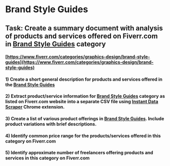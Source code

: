 # Brand Style Guides
## Task: Create a summary document with analysis of products and services offered on Fiverr.com in [Brand Style Guides](https://www.fiverr.com/categories/graphics-design/brand-style-guides) category
#### [https://www.fiverr.com/categories/graphics-design/brand-style-guides](https://www.fiverr.com/categories/graphics-design/brand-style-guides)
#### 1) Create a short general description for products and services offered in the [Brand Style Guides](https://www.fiverr.com/categories/graphics-design/brand-style-guides)
#### 2) Extract product/service information for [Brand Style Guides](https://www.fiverr.com/categories/graphics-design/brand-style-guides) category as listed on Fiverr.com website into a separate CSV file using [Instant Data Scraper](https://chrome.google.com/webstore/detail/instant-data-scraper/ofaokhiedipichpaobibbnahnkdoiiah) Chrome extension.
#### 3) Create a list of various product offerings in [Brand Style Guides](https://www.fiverr.com/categories/graphics-design/brand-style-guides). Include product variations with brief descriptions.
#### 4) Identify common price range for the products/services offered in this category on Fiverr.com
#### 5) Identify approximate number of freelancers offering products and services in this category on Fiverr.com
